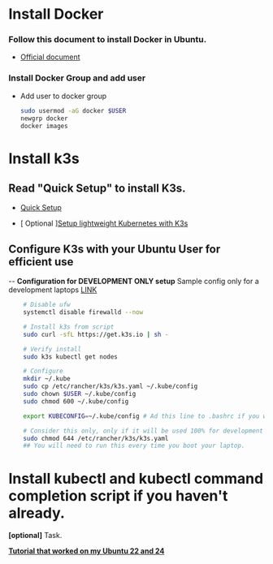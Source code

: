 # Install Docker

### Follow this document to install Docker in Ubuntu.
- [Official document](https://docs.docker.com/engine/install/ubuntu/)

### Install Docker Group and add user
- Add user to docker group

    ```bash
    sudo usermod -aG docker $USER
    newgrp docker
    docker images
    ```

# Install k3s
## Read "Quick Setup" to install K3s. 

- [Quick Setup](https://www.devopsschool.com/blog/a-basic-k3s-tutorial-for-kubernetes/)

- [ Optional ][Setup lightweight Kubernetes with K3s](https://pgillich.medium.com/setup-lightweight-kubernetes-with-k3s-6a1c57d62217)

## Configure K3s with your Ubuntu User for efficient use

-- **Configuration for DEVELOPMENT ONLY setup**
Sample config only for a development laptops [LINK](https://0to1.nl/post/k3s-kubectl-permission/)

```bash
    # Disable ufw
    systemctl disable firewalld --now

    # Install k3s from script
    sudo curl -sfL https://get.k3s.io | sh -

    # Verify install
    sudo k3s kubectl get nodes

    # Configure
    mkdir ~/.kube
    sudo cp /etc/rancher/k3s/k3s.yaml ~/.kube/config 
    sudo chown $USER ~/.kube/config 
    sudo chmod 600 ~/.kube/config 

    export KUBECONFIG=~/.kube/config # Ad this line to .bashrc if you want

    # Consider this only, only if it will be used 100% for development
    sudo chmod 644 /etc/rancher/k3s/k3s.yaml
    ## You will need to run this every time you boot your laptop.
```

# Install kubectl and kubectl command completion script if you haven't already.

**[optional]** Task. 

**[Tutorial that worked on my Ubuntu 22 and 24](https://spacelift.io/blog/kubectl-auto-completion)**
